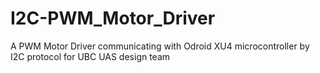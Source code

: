 # I2C-PWM_Motor_Driver
A PWM Motor Driver communicating with Odroid XU4 microcontroller by I2C protocol for UBC UAS design team
